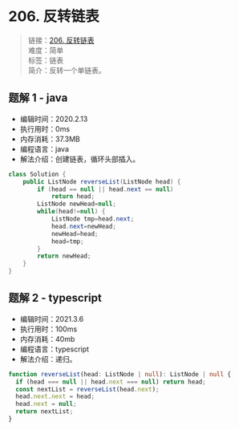 # 206. 反转链表

> 链接：[206. 反转链表](https://leetcode-cn.com/problems/reverse-linked-list/)  
> 难度：简单  
> 标签：链表  
> 简介：反转一个单链表。

## 题解 1 - java

- 编辑时间：2020.2.13
- 执行用时：0ms
- 内存消耗：37.3MB
- 编程语言：java
- 解法介绍：创建链表，循环头部插入。

```java
class Solution {
    public ListNode reverseList(ListNode head) {
        if (head == null || head.next == null)
			return head;
		ListNode newHead=null;
		while(head!=null) {
			ListNode tmp=head.next;
			head.next=newHead;
			newHead=head;
			head=tmp;
		}
		return newHead;
    }
}
```

## 题解 2 - typescript

- 编辑时间：2021.3.6
- 执行用时：100ms
- 内存消耗：40mb
- 编程语言：typescript
- 解法介绍：递归。

```typescript
function reverseList(head: ListNode | null): ListNode | null {
  if (head === null || head.next === null) return head;
  const nextList = reverseList(head.next);
  head.next.next = head;
  head.next = null;
  return nextList;
}
```
